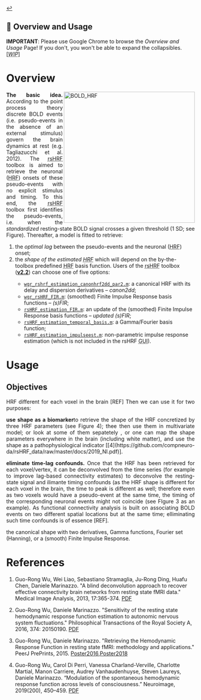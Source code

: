 <a href="https://github.com/compneuro-da/rsHRF/blob/update/README.md#table-of-contents">:leftwards_arrow_with_hook:</a> <br>

📖  Overview and Usage
----
__IMPORTANT__: Please use Google Chrome to browse the _Overview and Usage_ Page! If you don't, you won't be able to expand the collapsibles. [<abbr title="Work In Progress"><i>WIP</i></abbr>]

# Overview 
 <img align="right" src="https://github.com/guorongwu/rsHRF/raw/master/docs/example_hrf.png" alt="BOLD_HRF" width="350"/> <!-- find other image to illustrate pseudo-point process + code to produce it -->
<p align="justify"><b>The basic idea.</b> According to the point process theory discrete BOLD events (i.e. pseudo-events in the absence of an external stimulus) govern the brain dynamics at rest (e.g. Tagliazucchi et al. 2012). The <abbr title="resting-state hemodynamic response function">rsHRF</abbr> toolbox is aimed to retrieve the neuronal (<abbr title="hemodynamic response function">HRF</abbr>) onsets of these pseudo-events with no explicit stimulus and timing. To this end, the <abbr title="resting-state hemodynamic response function">rsHRF</abbr> toolbox first identifies the pseudo-events, i.e. when the <i>standardized</i> resting-state BOLD signal crosses a given threshold (1 SD; see Figure). Thereafter, a model is fitted to retrieve: <ol>
<li>the <i>optimal lag</i> between the pseudo-events and the neuronal (<abbr title="hemodynamic response function">HRF</abbr>) onset; </li>
 <li>the <i>shape of the estimated <abbr title="hemodynamic response function">HRF</abbr></i> which will depend on the by-the-toolbox predefined <abbr title="hemodynamic response function">HRF</abbr> basis function. Users of the <abbr title="resting-state hemodynamic response function">rsHRF</abbr> toolbox (<a href=""><b>v2.2</b></a>) can choose one of five options:</li><ul>
<li><a href="https://github.com/compneuro-da/rsHRF/blob/master/wgr_rshrf_estimation_canonhrf2dd_par2.m"><code>wgr_rshrf_estimation_canonhrf2dd_par2.m</code></a>: a canonical HRF with its delay and dispersion derivatives – <i>canon2dd</i>;</li>
<li><a href="https://github.com/compneuro-da/rsHRF/blob/master/wgr_rsHRF_FIR.m"><code>wgr_rsHRF_FIR.m</code></a>: (smoothed) Finite Impulse Response basis functions – <i>(s)FIR</i>;</li>
<li><a href="https://github.com/compneuro-da/rsHRF/blob/update/code/rsHRF_estimation_FIR.m"><code>rsHRF_estimation_FIR.m</code></a>: an update of the (smoothed) Finite Impulse Response basis functions – <i>updated (s)FIR</i>;</li>
<li><a href="https://github.com/compneuro-da/rsHRF/blob/update/code/rsHRF_estimation_temporal_basis.m"><code>rsHRF_estimation_temporal_basis.m</code></a>: a Gamma/Fourier basis function;</li>
<li><a href="https://github.com/compneuro-da/rsHRF/blob/update/code/rsHRF_estimation_impulseest.m"><code>rsHRF_estimation_impulseest.m</code></a>: non-parametric impulse response estimation (which is not included in the rsHRF <abbr title="graphical user interface">GUI</abbr>).</li>
</ul></ol></p>

# Usage 
## Objectives
<p align="justify">HRF different for each voxel in the brain [REF] Then we can use it for two purposes:</p>

<p align="justify"><b>use shape as a biomarker</b>to retrieve the shape of the HRF concretized by three HRF parameters (see Figure 4); thee then use them in multivariate model; or look at some of them sepatetely
, or one can map the shape parameters everywhere in the brain (including white matter), and use the shape as a pathophysiological indicator [[4](https://github.com/compneuro-da/rsHRF_data/raw/master/docs/2019_NI.pdf)]. </p>
<!-- <img align="center" src="https://github.com/guorongwu/rsHRF/raw/master/docs/FIR_Height_full_layout.png" alt="HRF_map" width="800"/> --> 
<!-- collapsible -->
<p align="justify"><b>eliminate time-lag confounds.</b> Once that the HRF has been retrieved for each voxel/vertex, it can be deconvolved from the time series (for example to improve lag-based connectivity estimates)
  to deconvolve the resting-state signal and ilimante timing confounds (as the HRF shape is different for each voxel in the brain, the time to peak is different as well; therefore even as two voxels would have a pseudo-event at the same time, the timing of the corresponding neuronal events might not coincide (see FIgure 3 as an example). As functional connectivity analysis is built on associating BOLD events on two different spatial locations but at the same time; elliminating such time confounds is of essence [REF].</p>


  the canonical shape with two derivatives, Gamma functions, Fourier set (Hanning), or a (smooth) Finite Impulse Response.

# References

1. Guo-Rong Wu, Wei Liao, Sebastiano Stramaglia, Ju-Rong Ding, Huafu Chen, Daniele Marinazzo. "A blind deconvolution approach to recover effective connectivity brain networks from resting state fMRI data." Medical Image Analysis, 2013, 17:365-374. [PDF](https://github.com/compneuro-da/rsHRF_data/raw/master/docs/2013_MIA.pdf)

2. Guo-Rong Wu, Daniele Marinazzo. "Sensitivity of the resting state hemodynamic response function estimation to autonomic nervous system fluctuations." Philosophical Transactions of the Royal Society A, 2016, 374: 20150190. [PDF](https://github.com/compneuro-da/rsHRF_data/raw/master/docs/2016_PTA.pdf)

3. Guo-Rong Wu, Daniele Marinazzo. "Retrieving the Hemodynamic Response Function in resting state fMRI: methodology and applications." PeerJ PrePrints, 2015. [Poster2016](https://github.com/compneuro-da/rsHRF_data/raw/master/docs/poster_OHBM2016_HRF.pdf),[Poster2018](https://github.com/compneuro-da/rsHRF_data/raw/master/docs/rs_HRF_OHBM2018_Daniele.pdf)

4. Guo-Rong Wu, Carol Di Perri, Vanessa Charland-Verville, Charlotte Martial, Manon Carriere, Audrey Vanhaudenhuyse, Steven Laureys, Daniele Marinazzo. “Modulation of the spontaneous hemodynamic response function across levels of consciousness.” Neuroimage, 2019(200), 450–459. [PDF](https://github.com/compneuro-da/rsHRF_data/raw/master/docs/2019_NI.pdf)
